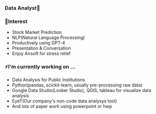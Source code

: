 ### Data Analyst🔭

### 🤔Interest
- Stock Market Prediction
- NLP(Natural Language Processing)
- Productively using GPT-4
- Presentation & Conversation
- Enjoy Airsoft for stress relief

### ⚡I'm currently working on ...
- Data Analysis for Public Institutions
- Python(pandas, scickit-learn, usually pre-processing raw data)
- Google Data Studio(Looker Studio), QGIS, tableau for visualize data analysis
- EyeT(Our company's non-code data analysys tool)
- And lots of paper work using powerpoint or hwp
